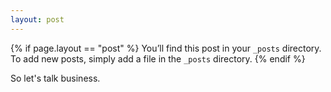 ```yaml
---
layout: post
---
```


{% if page.layout == "post" %}
You’ll find this post in your `_posts` directory.
To add new posts, simply add a file in the `_posts` directory.
{% endif %}

So let's talk business.
